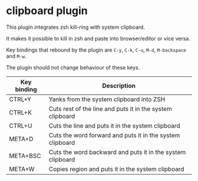 # clipboard plugin

This plugin integrates zsh kill-ring with system clipboard.

It makes it possible to kill in zsh and paste into browser/editor or vice versa.

Key bindings that rebound by the plugin are `C-y`, `C-k`, `C-u`, `M-d`, `M-backspace` and `M-w`.

The plugin should not change behaviour of these keys.

| Key binding | Description                                                |
|-------------|------------------------------------------------------------|
| CTRL+Y      | Yanks from the system clipboard into ZSH                   |
| CTRL+K      | Cuts rest of the line and puts it in the system clipboard  |
| CTRL+U      | Cuts the line and puts it in the system clipboard          |
| META+D      | Cuts the word forward and puts it in the system clipboard  |
| META+BSC    | Cuts the word backward and puts it in the system clipboard |
| META+W      | Copies region and puts it in the system clipboard          |
